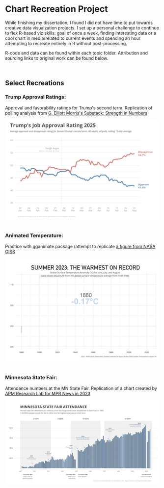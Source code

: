 # Chart Recreation Project
While finishing my dissertation, I found I did not have time to put towards creative data visualzation projects. I set up a personal challenge to continue to flex R-based viz skills: goal of once a week, finding interesting data or a cool chart in media/related to current events and spending an hour attempting to recreate entirely in R without post-processing. 

R-code and data can be found within each topic folder. Attribution and sourcing links to original work can be found below. 

<br>

## Select Recreations

### Trump Approval Ratings:

Approval and favorability ratings for Trump's second term. Replication of polling analysis from [G. Elliott Morris's Substack: Strength in Numbers](gelliotmorris.com)

<img src="https://github.com/makuhs/Chart-Recreation-Project/blob/main/approvalRatings/trumpApprovalRatings.png" width="850">

<br>
<br>

### Animated Temperature: 

Practice with gganimate package (attempt to replicate [a figure from NASA GISS](https://earthobservatory.nasa.gov/images/151831/summer-2023-was-the-hottest-on-record)

<img src="https://github.com/makuhs/Chart-Recreation-Project/blob/main/animateTemp/time_series.gif" width="850">

<br>
<br>

### Minnesota State Fair:

Attendance numbers at the MN State Fair. Replication of a chart created by [APM Research Lab for MPR News in 2023](https://www.datawrapper.de/_/qycvI/) 

<img src="https://github.com/makuhs/Chart-Recreation-Project/blob/main/stateFair/totalAttendance.jpeg" width="850">
